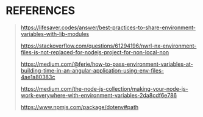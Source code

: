 # REFERENCES

> https://lifesaver.codes/answer/best-practices-to-share-environment-variables-with-lib-modules
>
> https://stackoverflow.com/questions/61294196/nwrl-nx-environment-files-is-not-replaced-for-nodejs-project-for-non-local-non
>
> https://medium.com/@ferie/how-to-pass-environment-variables-at-building-time-in-an-angular-application-using-env-files-4ae1a80383c
>
> https://medium.com/the-node-js-collection/making-your-node-js-work-everywhere-with-environment-variables-2da8cdf6e786
>
> https://www.npmjs.com/package/dotenv#path
